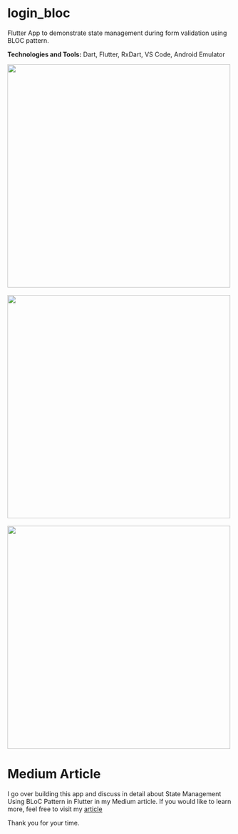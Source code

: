 # login_bloc

Flutter App to demonstrate state management during form validation using BLOC pattern.

<b>Technologies and Tools:</b> Dart, Flutter, RxDart, VS Code, Android Emulator

<img src="https://github.com/apatil88/FlutterDartProjects/blob/master/login_bloc/Screenshot_1531504135.png" height="500px" /> &nbsp;
<img src="https://github.com/apatil88/FlutterDartProjects/blob/master/login_bloc/Screenshot_1531504150.png" height="500px" /> &nbsp;
<img src="https://github.com/apatil88/FlutterDartProjects/blob/master/login_bloc/Screenshot_1531504126.png" height="500px" />

# Medium Article
I go over building this app and discuss in detail about State Management Using BLoC Pattern in Flutter in my Medium article. If you would like to learn more, feel free to visit my <a href="https://codeburst.io/state-management-using-bloc-pattern-in-flutter-390d4056006f"> article </a>

Thank you for your time.
